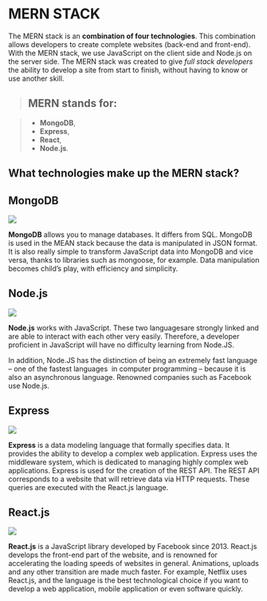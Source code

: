 # MERN STACK
The MERN stack is an **combination of four technologies**. This combination allows developers to create complete websites (back-end and front-end). With the MERN stack, we use JavaScript on the client side and Node.js on the server side. The MERN stack was created to give *full stack developers* the ability to develop a site from start to finish, without having to know or use another skill.

> ## MERN stands for:

> - **MongoDB**,
> - **Express**,
> - **React**,
> - **Node.js**.

## What technologies make up the MERN stack?

## **MongoDB**

![](https://nakedsecurity.sophos.com/wp-content/uploads/sites/2/2017/01/mongodb.png?w=775)

**MongoDB** allows you to manage databases. It differs from SQL. MongoDB is used in the MEAN stack because the data is manipulated in JSON format. It is also really simple to transform JavaScript data into MongoDB and vice versa, thanks to libraries such as mongoose, for example. Data manipulation becomes child’s play, with efficiency and simplicity.

## **Node.js**

![](https://encrypted-tbn0.gstatic.com/images?q=tbn%3AANd9GcRyNXrDwkDjFoUi4GM3y0cW3zmACQ6doZwa1g&usqp=CAU)

**Node.js** works with JavaScript. These two languages ​​are strongly linked and are able to interact with each other very easily. Therefore, a developer proficient in JavaScript will have no difficulty learning from Node.JS.

In addition, Node.JS has the distinction of being an extremely fast language – one of the fastest languages ​​ ​​in computer programming – because it is also an asynchronous language. Renowned companies such as Facebook use Node.js.

## **Express**

![](https://www.sohamkamani.com/static/65137ed3c844d05124dcfdab28263c21/6b427/express-routing-logo.png)

**Express** is a data modeling language that formally specifies data. It provides the ability to develop a complex web application. Express uses the middleware system, which is dedicated to managing highly complex web applications. Express is used for the creation of the REST API. The REST API corresponds to a website that will retrieve data via HTTP requests. These queries are executed with the React.js language.

## **React.js**

![](https://www.andreasreiterer.at/wp-content/uploads/2017/11/react-logo-825x510.jpg)

**React.js** is a JavaScript library developed by Facebook since 2013. React.js develops the front-end part of the website, and is renowned for accelerating the loading speeds of websites in general. Animations, uploads and any other transition are made much faster. For example, Netflix uses React.js, and the language is the best technological choice if you want to develop a web application, mobile application or even software quickly.